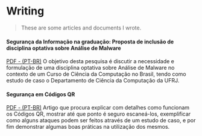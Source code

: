 # Writing 
> These are some articles and documents I wrote.

#### Segurança da Informação na graduação: Proposta de inclusão de disciplina optativa sobre Análise de Malware 
 
[PDF - (PT-BR)](https://github.com/rafaveira3/writing/blob/master/disciplina-analise-malware(PT-BR).pdf) O objetivo desta pesquisa é discutir a necessidade e formulação de uma disciplina optativa sobre Análise de Malware no contexto de um Curso de Ciência da Computação no Brasil, tendo como estudo de caso o Departamento de Ciência da Computação da UFRJ. 
#### Segurança em Códigos QR 

[PDF - (PT-BR)](https://github.com/rafaveira3/writing/blob/master/seguranca-codigos-qr(PT-BR).pdf) Artigo que procura explicar com detalhes como funcionam os Códigos QR, mostrar até que ponto é seguro escaneá-los, exemplificar como alguns ataques podem ser feitos através de um estudo de caso, e por fim demonstrar algumas boas práticas na utilização dos mesmos.

